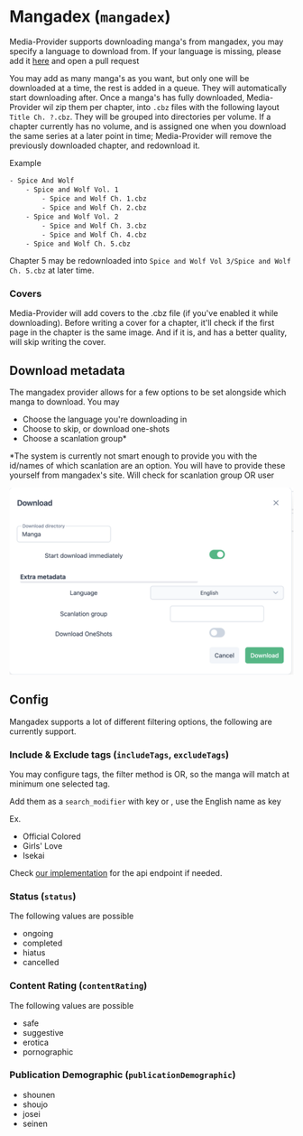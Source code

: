 # Mangadex (`mangadex`)

Media-Provider supports downloading manga's from mangadex, you may specify a language to download from.
If your language is missing, please add it [here](https://github.com/Fesaa/Media-Provider/blob/master/providers/pasloe/mangadex/metadata.go)
and open a pull request

You may add as many manga's as you want, but only one will be downloaded at a time, the rest is added in a queue.
They will automatically start downloading after. Once a manga's has fully downloaded,
Media-Provider wil zip them per chapter, into `.cbz` files with the following layout `Title Ch. ?.cbz`. They will be 
grouped into directories per volume. If a chapter currently has no volume, and is assigned one when you download the 
same series at a later point in time; Media-Provider will remove the previously downloaded chapter, and redownload it.

Example
```
- Spice And Wolf
    - Spice and Wolf Vol. 1
        - Spice and Wolf Ch. 1.cbz
        - Spice and Wolf Ch. 2.cbz
    - Spice and Wolf Vol. 2
        - Spice and Wolf Ch. 3.cbz
        - Spice and Wolf Ch. 4.cbz
    - Spice and Wolf Ch. 5.cbz
```
Chapter 5 may be redownloaded into `Spice and Wolf Vol 3/Spice and Wolf Ch. 5.cbz` at later time.

### Covers

Media-Provider will add covers to the .cbz file (if you've enabled it while downloading). Before writing a cover
for a chapter, it'll check if the first page in the chapter is the same image. And if it is, and has a better quality,
will skip writing the cover.

## Download metadata
The mangadex provider allows for a few options to be set alongside which manga to download. You may
- Choose the language you're downloading in
- Choose to skip, or download one-shots
- Choose a scanlation group*

*The system is currently not smart enough to provide you with the id/names of which scanlation are an option. 
You will have to provide these yourself from mangadex's site. Will check for scanlation group OR user

![Preview](assets/mangadex-download-metadata.png)

## Config

Mangadex supports a lot of different filtering options, the following are currently support.

### Include & Exclude tags (`includeTags`, `excludeTags`)
You may configure tags, the filter method is OR, so the manga will match at minimum one selected tag.

Add them as a `search_modifier` with key  or , use the English name as key

Ex.
- Official Colored
- Girls' Love
- Isekai

Check [our implementation](../providers/pasloe/mangadex/repository.go) for the api endpoint if needed.

### Status (`status`)
The following values are possible
- ongoing
- completed
- hiatus
- cancelled

### Content Rating (`contentRating`)
The following values are possible
- safe
- suggestive
- erotica
- pornographic

### Publication Demographic (`publicationDemographic`)
- shounen
- shoujo
- josei
- seinen